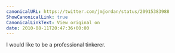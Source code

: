 ```yaml
---
canonicalURL: https://twitter.com/jmjordan/status/20915383988
ShowCanonicalLink: true
CanonicalLinkText: View original on
date: 2010-08-11T20:47:36+00:00
---
```

I would like to be a professional tinkerer.